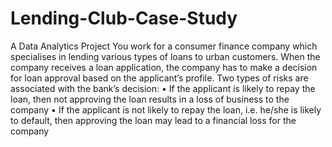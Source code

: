 # Lending-Club-Case-Study
A Data Analytics Project
You work for a consumer finance company which specialises in lending various types of loans to urban customers. When the company receives a loan application, the company has to make a decision for loan approval based on the applicant’s profile. Two types of risks are associated with the bank’s decision:
• If the applicant is likely to repay the loan, then not approving the loan results in a loss of business to the company
• If the applicant is not likely to repay the loan, i.e. he/she is likely to default, then approving the loan may lead to a financial loss for the company


